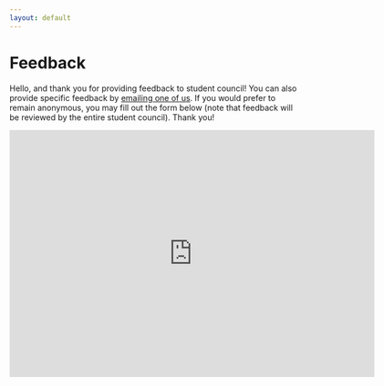 ```yaml
---
layout: default
---
```


# Feedback
Hello, and thank you for providing feedback to student council! You can also provide specific feedback by [emailing one of us](/Current-Officers/). If you would prefer to remain anonymous, you may fill out the form below (note that feedback will be reviewed by the entire student council). Thank you!

<iframe src="https://docs.google.com/forms/d/e/1FAIpQLSd6QMTI4gtsjgX8UV-yHimu8xxohLXXuOxXF-lbC9Mupf_GZQ/viewform?embedded=true" width="640" height="434" frameborder="0" marginheight="0" marginwidth="0">Loading…</iframe>
